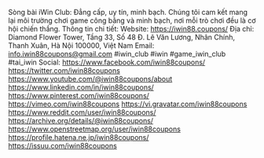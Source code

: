 Sòng bài iWin Club: Đẳng cấp, uy tín, minh bạch. Chúng tôi cam kết mang lại môi trường chơi game công bằng và minh bạch, nơi mỗi trò chơi đều là cơ hội chiến thắng.
Thông tin chi tiết:
Website: https://iwin88.coupons/
Địa chỉ: Diamond Flower Tower, Tầng 33, Số 48 Đ. Lê Văn Lương, Nhân Chính, Thanh Xuân, Hà Nội 100000, Việt Nam
Email: info.iwin88coupons@gmail.com
#iwin_club #iwin #game_iwin_club #tai_iwin
Social: 
https://www.facebook.com/iwin88coupons/
https://twitter.com/iwin88coupons
https://www.youtube.com/@iwin88coupons/about
https://www.linkedin.com/in/iwin88coupons/
https://www.pinterest.com/iwin88coupons/
https://vimeo.com/iwin88coupons
https://vi.gravatar.com/iwin88coupons
https://www.reddit.com/user/iwin88coupons/
https://archive.org/details/@iwin88coupons/
https://www.openstreetmap.org/user/iwin88coupons
https://profile.hatena.ne.jp/iwin88coupons/
https://issuu.com/iwin88coupons
